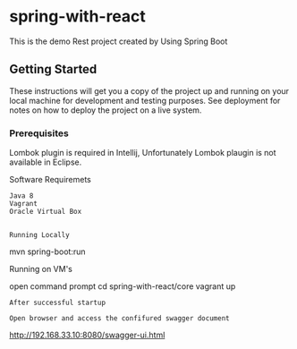# spring-with-react
This is the demo Rest project created by Using Spring Boot

## Getting Started

These instructions will get you a copy of the project up and running on your local machine for development and testing purposes. See deployment for notes on how to deploy the project on a live system.

### Prerequisites

Lombok plugin is required in Intellij, Unfortunately Lombok plaugin is not available in Eclipse.

Software Requiremets
```
Java 8
Vagrant
Oracle Virtual Box


Running Locally
```
mvn spring-boot:run

Running on VM's

open command prompt
cd spring-with-react/core
vagrant up

```
After successful startup

Open browser and access the confifured swagger document
```
http://192.168.33.10:8080/swagger-ui.html

```
